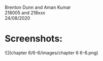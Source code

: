 Brenton Dunn and Aman Kumar <br>
218005 and 218xxx <br>
24/08/2020

# Screenshots: <br>
![](chapter 6/6-6/images/chapter 6 6-6.png)
